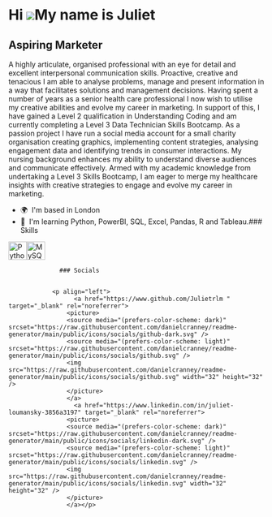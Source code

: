 Hi ![](https://user-images.githubusercontent.com/18350557/176309783-0785949b-9127-417c-8b55-ab5a4333674e.gif)My name is Juliet
==============================================================================================================================

Aspiring Marketer
-----------------

A highly articulate, organised professional with an eye for detail and excellent interpersonal communication skills. Proactive, creative and tenacious I am able to analyse problems, manage and present information in a way that facilitates solutions and management decisions. Having spent a number of years as a senior health care professional I now wish to utilise my creative abilities and evolve my career in marketing. In support of this, I have gained a Level 2 qualification in Understanding Coding and am currently completing a Level 3 Data Technician Skills Bootcamp. As a passion project I have run a social media account for a small charity organisation creating graphics, implementing content strategies, analysing engagement data and identifying trends in consumer interactions. My nursing background enhances my ability to understand diverse audiences and communicate effectively. Armed with my academic knowledge from undertaking a Level 3 Skills Bootcamp, I am eager to merge my healthcare insights with creative strategies to engage and evolve my career in marketing.

*   🌍  I'm based in London
*   🧠  I'm learning Python, PowerBI, SQL, Excel, Pandas, R and Tableau.### Skills 
<p align="left">
<a href="https://www.python.org/" target="_blank" rel="noreferrer"><img src="https://raw.githubusercontent.com/danielcranney/readme-generator/main/public/icons/skills/python-colored.svg" width="36" height="36" alt="Python" /></a><a href="https://www.mysql.com/" target="_blank" rel="noreferrer"><img src="https://raw.githubusercontent.com/danielcranney/readme-generator/main/public/icons/skills/mysql-colored.svg" width="36" height="36" alt="MySQL" /></a>
                    </p>
                    
                  ### Socials
                  
                  
                <p align="left">
                      <a href="https://www.github.com/Julietrlm " target="_blank" rel="noreferrer">
                    <picture>
                    <source media="(prefers-color-scheme: dark)" srcset="https://raw.githubusercontent.com/danielcranney/readme-generator/main/public/icons/socials/github-dark.svg" />
                    <source media="(prefers-color-scheme: light)" srcset="https://raw.githubusercontent.com/danielcranney/readme-generator/main/public/icons/socials/github.svg" />
                    <img src="https://raw.githubusercontent.com/danielcranney/readme-generator/main/public/icons/socials/github.svg" width="32" height="32" />
                    </picture>
                    </a>
                      <a href="https://www.linkedin.com/in/juliet-loumansky-3856a3197" target="_blank" rel="noreferrer">
                    <picture>
                    <source media="(prefers-color-scheme: dark)" srcset="https://raw.githubusercontent.com/danielcranney/readme-generator/main/public/icons/socials/linkedin-dark.svg" />
                    <source media="(prefers-color-scheme: light)" srcset="https://raw.githubusercontent.com/danielcranney/readme-generator/main/public/icons/socials/linkedin.svg" />
                    <img src="https://raw.githubusercontent.com/danielcranney/readme-generator/main/public/icons/socials/linkedin.svg" width="32" height="32" />
                    </picture>
                    </a></p>
